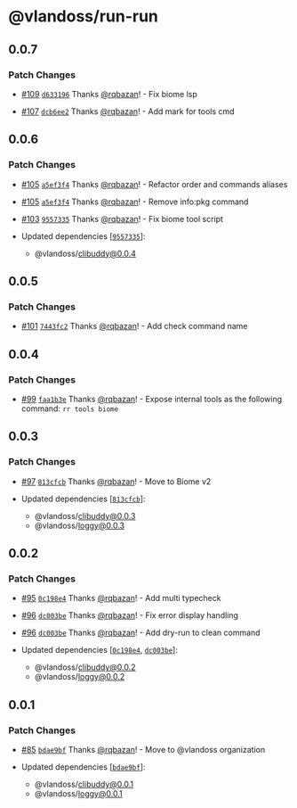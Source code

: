 # @vlandoss/run-run

## 0.0.7

### Patch Changes

- [#109](https://github.com/variableland/dx/pull/109) [`d633196`](https://github.com/variableland/dx/commit/d63319692b93fcfd45acd0e05ccdb1f31ec928d6) Thanks [@rqbazan](https://github.com/rqbazan)! - Fix biome lsp

- [#107](https://github.com/variableland/dx/pull/107) [`dcb6ee2`](https://github.com/variableland/dx/commit/dcb6ee20283ebaf80aa1f60b6fec1d3abc05422b) Thanks [@rqbazan](https://github.com/rqbazan)! - Add mark for tools cmd

## 0.0.6

### Patch Changes

- [#105](https://github.com/variableland/dx/pull/105) [`a5ef3f4`](https://github.com/variableland/dx/commit/a5ef3f4f6ee676a61aa97f13044711a8cba2d9a0) Thanks [@rqbazan](https://github.com/rqbazan)! - Refactor order and commands aliases

- [#105](https://github.com/variableland/dx/pull/105) [`a5ef3f4`](https://github.com/variableland/dx/commit/a5ef3f4f6ee676a61aa97f13044711a8cba2d9a0) Thanks [@rqbazan](https://github.com/rqbazan)! - Remove info:pkg command

- [#103](https://github.com/variableland/dx/pull/103) [`9557335`](https://github.com/variableland/dx/commit/95573357150d5de9c756b250748686e49ae5ced3) Thanks [@rqbazan](https://github.com/rqbazan)! - Fix biome tool script

- Updated dependencies [[`9557335`](https://github.com/variableland/dx/commit/95573357150d5de9c756b250748686e49ae5ced3)]:
  - @vlandoss/clibuddy@0.0.4

## 0.0.5

### Patch Changes

- [#101](https://github.com/variableland/dx/pull/101) [`7443fc2`](https://github.com/variableland/dx/commit/7443fc2019bd55b466c01df468daf5776525f8d4) Thanks [@rqbazan](https://github.com/rqbazan)! - Add check command name

## 0.0.4

### Patch Changes

- [#99](https://github.com/variableland/dx/pull/99) [`faa1b3e`](https://github.com/variableland/dx/commit/faa1b3e9b615d5102099fd43db0fc657caa19d01) Thanks [@rqbazan](https://github.com/rqbazan)! - Expose internal tools as the following command: `rr tools biome`

## 0.0.3

### Patch Changes

- [#97](https://github.com/variableland/dx/pull/97) [`813cfcb`](https://github.com/variableland/dx/commit/813cfcb88e9f273b7f75cf2e2275904c25810130) Thanks [@rqbazan](https://github.com/rqbazan)! - Move to Biome v2

- Updated dependencies [[`813cfcb`](https://github.com/variableland/dx/commit/813cfcb88e9f273b7f75cf2e2275904c25810130)]:
  - @vlandoss/clibuddy@0.0.3
  - @vlandoss/loggy@0.0.3

## 0.0.2

### Patch Changes

- [#95](https://github.com/variableland/dx/pull/95) [`0c198e4`](https://github.com/variableland/dx/commit/0c198e46f159edfad14f6b2337e41e05f97172bb) Thanks [@rqbazan](https://github.com/rqbazan)! - Add multi typecheck

- [#96](https://github.com/variableland/dx/pull/96) [`dc003be`](https://github.com/variableland/dx/commit/dc003bee8bfca1a50850b09114617ed030fcc6d7) Thanks [@rqbazan](https://github.com/rqbazan)! - Fix error display handling

- [#96](https://github.com/variableland/dx/pull/96) [`dc003be`](https://github.com/variableland/dx/commit/dc003bee8bfca1a50850b09114617ed030fcc6d7) Thanks [@rqbazan](https://github.com/rqbazan)! - Add dry-run to clean command

- Updated dependencies [[`0c198e4`](https://github.com/variableland/dx/commit/0c198e46f159edfad14f6b2337e41e05f97172bb), [`dc003be`](https://github.com/variableland/dx/commit/dc003bee8bfca1a50850b09114617ed030fcc6d7)]:
  - @vlandoss/clibuddy@0.0.2
  - @vlandoss/loggy@0.0.2

## 0.0.1

### Patch Changes

- [#85](https://github.com/variableland/dx/pull/85) [`bdae9bf`](https://github.com/variableland/dx/commit/bdae9bf09a9a967ced98dd42b373c725c2c4f2b3) Thanks [@rqbazan](https://github.com/rqbazan)! - Move to @vlandoss organization

- Updated dependencies [[`bdae9bf`](https://github.com/variableland/dx/commit/bdae9bf09a9a967ced98dd42b373c725c2c4f2b3)]:
  - @vlandoss/clibuddy@0.0.1
  - @vlandoss/loggy@0.0.1
